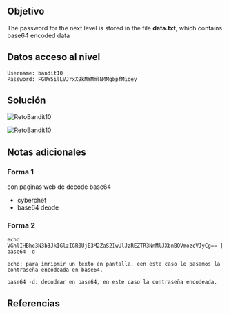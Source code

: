 ## Objetivo
The password for the next level is stored in the file **data.txt**, which contains base64 encoded data
## Datos  acceso al nivel
```
Username: bandit10
Password: FGUW5ilLVJrxX9kMYMmlN4MgbpfMiqey
```
## Solución
![RetoBandit10](Bandit10(1).png)

![RetoBandit10](Bandit10(2).png)
## Notas adicionales
### Forma 1
con paginas web de decode base64
- cyberchef
- base64 deode

### Forma 2
```
echo VGhlIHBhc3N3b3JkIGlzIGR0UjE3M2ZaS2IwUlJzREZTR3NnMlJXbnBOVmozcVJyCg== | base64 -d
	
echo: para imripmir un texto en pantalla, een este caso le pasamos la contraseña encodeada en base64.

base64 -d: decodear en base64, en este caso la contraseña encodeada.
```
## Referencias
